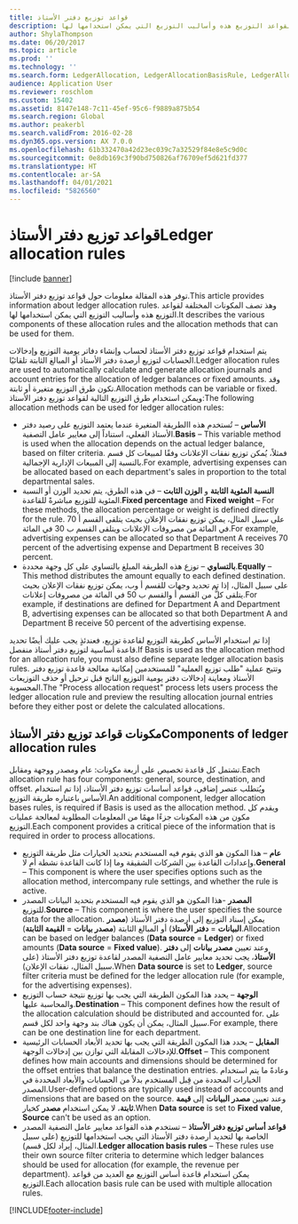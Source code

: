 ```yaml
---
title: قواعد توزيع دفتر الأستاذ
description: توفر هذه المقالة معلومات حول قواعد توزيع دفتر الأستاذ. وهذ تصف المكونات المختلفة لقواعد التوزيع هذه وأساليب التوزيع التي يمكن استخدامها لها.
author: ShylaThompson
ms.date: 06/20/2017
ms.topic: article
ms.prod: ''
ms.technology: ''
ms.search.form: LedgerAllocation, LedgerAllocationBasisRule, LedgerAllocationRequest, LedgerAllocationRule
audience: Application User
ms.reviewer: roschlom
ms.custom: 15402
ms.assetid: 8147e148-7c11-45ef-95c6-f9889a875b54
ms.search.region: Global
ms.author: peakerbl
ms.search.validFrom: 2016-02-28
ms.dyn365.ops.version: AX 7.0.0
ms.openlocfilehash: 61b332470a42d23ec039c7a32529f84e8e5c9d0c
ms.sourcegitcommit: 0e8db169c3f90bd750826af76709ef5d621fd377
ms.translationtype: HT
ms.contentlocale: ar-SA
ms.lasthandoff: 04/01/2021
ms.locfileid: "5826560"
---
```

# <a name="ledger-allocation-rules"></a><span data-ttu-id="7ba34-104">قواعد توزيع دفتر الأستاذ</span><span class="sxs-lookup"><span data-stu-id="7ba34-104">Ledger allocation rules</span></span>

[!include [banner](../includes/banner.md)]

<span data-ttu-id="7ba34-105">توفر هذه المقالة معلومات حول قواعد توزيع دفتر الأستاذ.</span><span class="sxs-lookup"><span data-stu-id="7ba34-105">This article provides information about ledger allocation rules.</span></span> <span data-ttu-id="7ba34-106">وهذ تصف المكونات المختلفة لقواعد التوزيع هذه وأساليب التوزيع التي يمكن استخدامها لها.</span><span class="sxs-lookup"><span data-stu-id="7ba34-106">It describes the various components of these allocation rules and the allocation methods that can be used for them.</span></span>

<span data-ttu-id="7ba34-107">يتم استخدام قواعد توزيع دفتر الأستاذ لحساب وإنشاء دفاتر يومية التوزيع وإدخالات الحسابات لتوزيع أرصدة دفتر الأستاذ أو المبالغ الثابتة تلقائيًا.</span><span class="sxs-lookup"><span data-stu-id="7ba34-107">Ledger allocation rules are used to automatically calculate and generate allocation journals and account entries for the allocation of ledger balances or fixed amounts.</span></span> <span data-ttu-id="7ba34-108">وقد تكون طرق التوزيع متغيرة أو ثابتة.</span><span class="sxs-lookup"><span data-stu-id="7ba34-108">Allocation methods can be variable or fixed.</span></span> <span data-ttu-id="7ba34-109">ويمكن استخدام طرق التوزيع التالية لقواعد توزيع دفتر الأستاذ:</span><span class="sxs-lookup"><span data-stu-id="7ba34-109">The following allocation methods can be used for ledger allocation rules:</span></span>

-   <span data-ttu-id="7ba34-110">**الأساس** – تُستخدم هذه االطريقة المتغيرة عندما يعتمد التوزيع على رصيد دفتر الأستاذ الفعلي، استناداً إلى معايير عامل التصفية.</span><span class="sxs-lookup"><span data-stu-id="7ba34-110">**Basis** – This variable method is used when the allocation depends on the actual ledger balance, based on filter criteria.</span></span> <span data-ttu-id="7ba34-111">فمثلاً، يُمكن توزيع نفقات الإعلانات وفقًا لمبيعات كل قسم بالنسبة إلى المبيعات الإدارية الإجمالية.</span><span class="sxs-lookup"><span data-stu-id="7ba34-111">For example, advertising expenses can be allocated based on each department's sales in proportion to the total departmental sales.</span></span>
-   <span data-ttu-id="7ba34-112">**النسبة المئوية الثابتة** و **الوزن الثابت** – في هذه الطرق، يتم تحديد الوزن أو النسبة المئوية للتوزيع مباشرةً للقاعدة.</span><span class="sxs-lookup"><span data-stu-id="7ba34-112">**Fixed percentage** and **Fixed weight** – For these methods, the allocation percentage or weight is defined directly for the rule.</span></span> <span data-ttu-id="7ba34-113">على سبيل المثال، يمكن توزيع نفقات الإعلان بحيث يتلقى القسم أ 70 في المائة من مصروفات الإعلانات ويتلقى القسم ب 30 في المائة.</span><span class="sxs-lookup"><span data-stu-id="7ba34-113">For example, advertising expenses can be allocated so that Department A receives 70 percent of the advertising expense and Department B receives 30 percent.</span></span>
-   <span data-ttu-id="7ba34-114">**بالتساوي** – توزع هذه الطريقة المبلغ بالتساوي على كل وجهة محددة.</span><span class="sxs-lookup"><span data-stu-id="7ba34-114">**Equally** – This method distributes the amount equally to each defined destination.</span></span> <span data-ttu-id="7ba34-115">على سبيل المثال، إذا تم تحديد وجهات للقسم أ وب، يمكن توزيع نفقات الإعلان بحيث يتلقى كلُّ من القسم أ والقسم ب 50 في المائة من مصروفات إعلانات.</span><span class="sxs-lookup"><span data-stu-id="7ba34-115">For example, if destinations are defined for Department A and Department B, advertising expenses can be allocated so that both Department A and Department B receive 50 percent of the advertising expense.</span></span>

<span data-ttu-id="7ba34-116">إذا تم استخدام الأساس كطريقة التوزيع لقاعدة توزيع، فعندئذٍ يجب عليك أيضًا تحديد قاعدة أساسية لتوزيع دفتر أستاذ منفصل.</span><span class="sxs-lookup"><span data-stu-id="7ba34-116">If Basis is used as the allocation method for an allocation rule, you must also define separate ledger allocation basis rules.</span></span> <span data-ttu-id="7ba34-117">وتتيح عملية "طلب توزيع العملية" للمستخدمين إمكانية معالجة قاعدة توزيع دفتر الأستاذ ومعاينة إدخالات دفتر يومية التوزيع الناتج قبل ترحيل أو حذف التوزيعات المحسوبة.</span><span class="sxs-lookup"><span data-stu-id="7ba34-117">The "Process allocation request" process lets users process the ledger allocation rule and preview the resulting allocation journal entries before they either post or delete the calculated allocations.</span></span>

## <a name="components-of-ledger-allocation-rules"></a><span data-ttu-id="7ba34-118">مكونات قواعد توزيع دفتر الأستاذ</span><span class="sxs-lookup"><span data-stu-id="7ba34-118">Components of ledger allocation rules</span></span>
<span data-ttu-id="7ba34-119">تشتمل كل قاعدة تخصيص على أربعة مكونات: عام ومصدر ووجهة ومقابل.</span><span class="sxs-lookup"><span data-stu-id="7ba34-119">Each allocation rule has four components: general, source, destination, and offset.</span></span> <span data-ttu-id="7ba34-120">ويُتطلب عنصر إضافي، قواعد أساسات توزيع دفتر الأستاذ، إذا تم استخدام الأساس باعتباره طريقة التوزيع.</span><span class="sxs-lookup"><span data-stu-id="7ba34-120">An additional component, ledger allocation bases rules, is required if Basis is used as the allocation method.</span></span> <span data-ttu-id="7ba34-121">ويقدم كل مكون من هذه المكونات جزءًا مهمًا من المعلومات المطلوبة لمعالجة عمليات التوزيع.</span><span class="sxs-lookup"><span data-stu-id="7ba34-121">Each component provides a critical piece of the information that is required in order to process allocations.</span></span>

-   <span data-ttu-id="7ba34-122">**عام** – هذا المكون هو الذي يقوم فيه المستخدم بتحديد الخيارات مثل  طريقة التوزيع وإعدادات القاعدة بين الشركات الشقيقة وما إذا كانت القاعدة نشطة أم لا.</span><span class="sxs-lookup"><span data-stu-id="7ba34-122">**General** – This component is where the user specifies options such as the allocation method, intercompany rule settings, and whether the rule is active.</span></span>
-   <span data-ttu-id="7ba34-123">**المصدر** -هذا المكون هو الذي يقوم فيه المستخدم بتحديد البيانات المصدر للتوزيع.</span><span class="sxs-lookup"><span data-stu-id="7ba34-123">**Source** – This component is where the user specifies the source data for the allocation.</span></span> <span data-ttu-id="7ba34-124">يمكن إسناد التوزيع إلى أرصدة دفتر الأستاذ (**مصدر البيانات** = **دفتر الأستاذ**) أو المبالغ الثابتة (**مصدر بيانات** = **القيمة الثابتة**).</span><span class="sxs-lookup"><span data-stu-id="7ba34-124">Allocation can be based on ledger balances (**Data source** = **Ledger**) or fixed amounts (**Data source** = **Fixed value**).</span></span> <span data-ttu-id="7ba34-125">وعند تعيين **مصدر بيانات** إلى **دفتر الأستاذ**، يجب تحديد معايير عامل التصفية المصدر لقاعدة توزيع دفتر الأستاذ (على سبيل المثال، نفقات الإعلان).</span><span class="sxs-lookup"><span data-stu-id="7ba34-125">When **Data source** is set to **Ledger**, source filter criteria must be defined for the ledger allocation rule (for example, for the advertising expenses).</span></span>
-   <span data-ttu-id="7ba34-126">**الوجهة** – يحدد هذا المكون الطريقة التي يجب بها توزيع نتيجة حساب التوزيع والمحاسبة عليها.</span><span class="sxs-lookup"><span data-stu-id="7ba34-126">**Destination** – This component defines how the result of the allocation calculation should be distributed and accounted for.</span></span> <span data-ttu-id="7ba34-127">على سبيل المثال، يمكن أن يكون هناك بند وجهة واحد لكل قسم.</span><span class="sxs-lookup"><span data-stu-id="7ba34-127">For example, there can be one destination line for each department.</span></span>
-   <span data-ttu-id="7ba34-128">**المقابل** – يحدد هذا المكون الطريقة التي يجب بها تحديد الأبعاد الحسابات الرئيسية للإدخالات المقابلة التي توازن بين إدخالات الوجهة.</span><span class="sxs-lookup"><span data-stu-id="7ba34-128">**Offset** – This component defines how main accounts and dimensions should be determined for the offset entries that balance the destination entries.</span></span> <span data-ttu-id="7ba34-129">وعادةً ما يتم استخدام الخيارات المحددة من قِبل المستخدم بدلاً من الحسابات والأبعاد المحددة في المصدر.</span><span class="sxs-lookup"><span data-stu-id="7ba34-129">User-defined options are typically used instead of accounts and dimensions that are based on the source.</span></span> <span data-ttu-id="7ba34-130">وعند تعيين **مصدر البيانات** إلى **قيمة ثابتة**، لا يمكن استخدام **مصدر** كخيار.</span><span class="sxs-lookup"><span data-stu-id="7ba34-130">When **Data source** is set to **Fixed value**, **Source** can't be used as an option.</span></span>
-   <span data-ttu-id="7ba34-131">**قواعد أساس توزيع دفتر الأستاذ** – تستخدم هذه القواعد معايير عامل التصفية المصدر الخاصة بها لتحديد أرصدة دفتر الأستاذ التي يجب استخدامها للتوزيع (على سبيل المثال، إيراد لكل قسم).</span><span class="sxs-lookup"><span data-stu-id="7ba34-131">**Ledger allocation basis rules** – These rules use their own source filter criteria to determine which ledger balances should be used for allocation (for example, the revenue per department).</span></span> <span data-ttu-id="7ba34-132">يمكن استخدام قاعدة أساس التوزيع مع العديد من قواعد التوزيع.</span><span class="sxs-lookup"><span data-stu-id="7ba34-132">Each allocation basis rule can be used with multiple allocation rules.</span></span>






[!INCLUDE[footer-include](../../includes/footer-banner.md)]